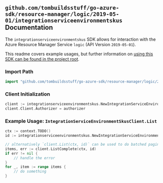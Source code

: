 
## `github.com/tombuildsstuff/go-azure-sdk/resource-manager/logic/2019-05-01/integrationserviceenvironmentskus` Documentation

The `integrationserviceenvironmentskus` SDK allows for interaction with the Azure Resource Manager Service `logic` (API Version `2019-05-01`).

This readme covers example usages, but further information on [using this SDK can be found in the project root](https://github.com/tombuildsstuff/go-azure-sdk/tree/main/docs).

### Import Path

```go
import "github.com/tombuildsstuff/go-azure-sdk/resource-manager/logic/2019-05-01/integrationserviceenvironmentskus"
```


### Client Initialization

```go
client := integrationserviceenvironmentskus.NewIntegrationServiceEnvironmentSkusClientWithBaseURI("https://management.azure.com")
client.Client.Authorizer = authorizer
```


### Example Usage: `IntegrationServiceEnvironmentSkusClient.List`

```go
ctx := context.TODO()
id := integrationserviceenvironmentskus.NewIntegrationServiceEnvironmentID("12345678-1234-9876-4563-123456789012", "example-resource-group", "integrationServiceEnvironmentValue")

// alternatively `client.List(ctx, id)` can be used to do batched pagination
items, err := client.ListComplete(ctx, id)
if err != nil {
	// handle the error
}
for _, item := range items {
	// do something
}
```
